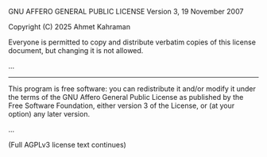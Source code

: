 GNU AFFERO GENERAL PUBLIC LICENSE
Version 3, 19 November 2007

Copyright (C) 2025 Ahmet Kahraman

Everyone is permitted to copy and distribute verbatim copies
of this license document, but changing it is not allowed.

...


---

This program is free software: you can redistribute it and/or modify
it under the terms of the GNU Affero General Public License as
published by the Free Software Foundation, either version 3 of the License,
or (at your option) any later version.

...

(Full AGPLv3 license text continues)
